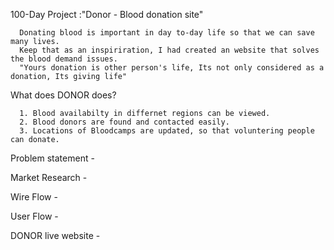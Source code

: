  100-Day Project :"Donor - Blood donation site"
 
      Donating blood is important in day to-day life so that we can save many lives.
      Keep that as an inspiriration, I had created an website that solves the blood demand issues.
      "Yours donation is other person's life, Its not only considered as a donation, Its giving life"
  
 What does DONOR does?
 
      1. Blood availabilty in differnet regions can be viewed.
      2. Blood donors are found and contacted easily.
      3. Locations of Bloodcamps are updated, so that voluntering people can donate. 
      
 Problem statement -
 
 Market Research -
 
 Wire Flow - 
 
 User Flow - 
 
 DONOR live website - 

